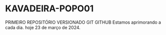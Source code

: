 # KAVADEIRA-POPO01
 PRIMEIRO REPOSITÓRIO VERSIONADO GIT GITHUB
 Estamos aprimorando a cada dia.
 hoje 23 de março de 2024.
